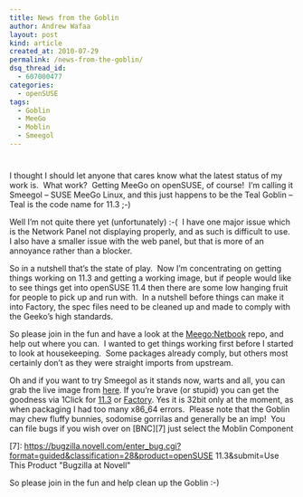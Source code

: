 ```yaml
---
title: News from the Goblin
author: Andrew Wafaa
layout: post
kind: article
created_at: 2010-07-29
permalink: /news-from-the-goblin/
dsq_thread_id:
  - 607000477
categories:
  - openSUSE
tags:
  - Goblin
  - MeeGo
  - Moblin
  - Smeegol
---
```

# 

I thought I should let anyone that cares know what the latest status of my work is.  What work?  Getting MeeGo on openSUSE, of course!  I’m calling it Smeegol – SUSE MeeGo Linux, and this just happens to be the Teal Goblin – Teal is the code name for 11.3 ;-)

Well I’m not quite there yet (unfortunately) :-(  I have one major issue which is the Network Panel not displaying properly, and as such is difficult to use.  I also have a smaller issue with the web panel, but that is more of an annoyance rather than a blocker.

So in a nutshell that’s the state of play.  Now I’m concentrating on getting things working on 11.3 and getting a working image, but if people would like to see things get into openSUSE 11.4 then there are some low hanging fruit for people to pick up and run with.  In a nutshell before things can make it into Factory, the spec files need to be cleaned up and made to comply with the Geeko’s high standards.

So please join in the fun and have a look at the [Meego:Netbook][3] repo, and help out where you can.  I wanted to get things working first before I started to look at housekeeping.  Some packages already comply, but others most certainly don’t as they were straight imports from upstream.

 [3]: https://build.opensuse.org/project/show?project=Meego:Netbook "MeeGo Netbook on the oBS"

Oh and if you want to try Smeegol as it stands now, warts and all, you can grab the live image from [here][4]. If you’re brave (or stupid) you can get the goodness via 1Click for [11.3][5] or [Factory][6]. Yes it is 32bit only at the moment, as when packaging I had too many x86_64 errors.  Please note that the Goblin may chew fluffy bunnies, sodomise gorrilas and generally be an imp!  You can file bugs if you wish over on [BNC][7] just select the Moblin Component

 [4]: http://download.opensuse.org/repositories/Meego:/Netbook/images/iso/ "Smeegol Live image"
 [5]: http://download.opensuse.org/repositories/Meego:/Netbook/openSUSE_11.3/GoblinUI.ymp "Smeegol 1Click for 11.3"
 [6]: http://download.opensuse.org/repositories/Meego:/Netbook/openSUSE_Factory/GoblinUI.ymp "Smeegol 1Click for Factory"
 [7]: https://bugzilla.novell.com/enter_bug.cgi?format=guided&classification=28&product=openSUSE 11.3&submit=Use This Product "Bugzilla at Novell"

So please join in the fun and help clean up the Goblin :-)

